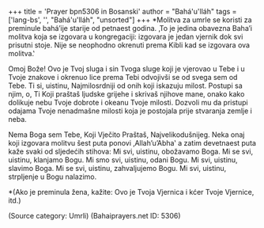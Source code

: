 +++
title = 'Prayer bpn5306 in Bosanski'
author = "Bahá'u'lláh"
tags = ['lang-bs', '', "Bahá'u'lláh", "unsorted"]
+++
*Molitva za umrle se koristi za preminule bahá’ije starije od petnaest godina. ‚To je jedina obavezna Baha’i molitva koja se izgovara u kongregaciji: izgovara je jedan vjernik dok svi prisutni stoje. Nije se neophodno okrenuti prema Kibli kad se izgovara ova molitva.‛

Omoj Bože! Ovo je Tvoj sluga i sin Tvoga sluge koji je vjerovao u Tebe i u Tvoje znakove i okrenuo lice prema Tebi odvojivši se od svega sem od Tebe. Ti si, uistinu, Najmilosrdniji od onih koji iskazuju milost.
Postupi sa njim, o, Ti Koji praštaš ljudske grijehe i skrivaš njihove mane, onako kako dolikuje nebu Tvoje dobrote i okeanu Tvoje milosti. Dozvoli mu da pristupi odajama Tvoje nenadmašne milosti koja je postojala prije stvaranja zemlje i neba. 

Nema Boga sem Tebe, Koji Vječito Praštaš, Najvelikodušnijeg.
Neka onaj koji izgovara molitvu šest puta ponovi ‚Allah’u’Abha‛ a zatim devetnaest puta kaže svaki od sljedećih stihova:
Mi svi, uistinu, obožavamo Boga. Mi se svi, uistinu, klanjamo Bogu. Mi smo svi, uistinu, odani Bogu. Mi svi, uistinu, slavimo Boga.
Mi se svi, uistinu, zahvaljujemo Bogu.
Mi svi, uistinu, strpljenje u Bogu nalazimo.

*(Ako je preminula žena, kažite: Ovo je Tvoja Vjernica i kćer Tvoje Vjernice, itd.)

(Source category: Umrli)
(Bahaiprayers.net ID: 5306)
